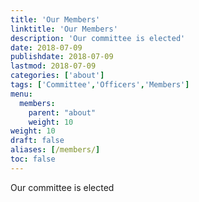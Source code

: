 ```yaml
---
title: 'Our Members'
linktitle: 'Our Members'
description: 'Our committee is elected'
date: 2018-07-09
publishdate: 2018-07-09
lastmod: 2018-07-09
categories: ['about']
tags: ['Committee','Officers','Members']
menu:
  members:
    parent: "about"
    weight: 10
weight: 10
draft: false
aliases: [/members/]
toc: false
---
```


Our committee is elected
